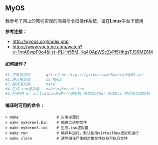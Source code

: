 ## MyOS

我参考了网上的教程实现的简易命令框操作系统，请在**Linux**平台下使用

**参考连接：**

- http://wyoos.org/index.php
-  https://www.youtube.com/watch?v=1rnA6wpF0o4&list=PLHh55M_Kq4OApWScZyPl5HhgsTJS9MZ6M

#### 如何操作？

```makefile
#1.下载该项目       git clone https://github.com/Kukutx/MyOS.git
#2.进入根目录       cd MyOS
#3.编译源文件       make
#4.生成.iso虚拟盘   make mykernel.iso
#5.打开VM or virtualbox新建一个虚拟机,用类型other 版本Dos 然后启动虚拟机
```

#### 编译时可用的命令：

```
> make                 # 只编译源码
> make mykernel.bin    # 编译二进制文件
> make mykernel.iso    # 生成.iso虚拟盘
> make run             # 编译并运行，默认使用virtualbox虚拟机运行
> make clean           # 清除编译产生的对象文件以及可执行文件
```
